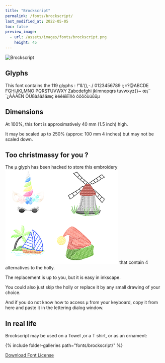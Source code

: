```yaml
---
title: "Brockscript"
permalink: /fonts/brockscript/
last_modified_at: 2022-05-05
toc: false
preview_image:
  - url: /assets/images/fonts/brockscript.png
    height: 45
---
```

![Brockscript](/assets/images/fonts/brockscript.png)

## Glyphs

This font contains the 119	glyphs :
!"&'(),-./
0123456789
:;=?@ABCDE
FGHIJKLMNO
PQRSTUVWXY
Zabcdefghi
jklmnopqrs
tuvwxyz{}~
œ¡¨´¿ÀÁÄÈÑ
ÖÜßàáâãäæç
èéêëìíîïñò
óôõöùúûüµ

## Dimensions

At 100%, this font  is  approximatively 40 mm (1.5  inch) high.

It may be  scaled up to 250% (approx:  100 mm 4 inches)  but may not be scaled down.

## Too  christmassy for you ?
The µ  glyph has been hacked to store this embroidery ![Brockscript](/assets/images/fonts/brockscriptmu.png)
that contain 4 alternatives to the holly. 

The replacement is up to you, but it is easy in inkscape.

You could also just skip the holly or replace it by any small drawing of your choice.

And if you do not know how to access µ from your keyboard,  copy it from here and paste it in the lettering  dialog window.



## In real life

Brockscript may be used on a Towel ,or a  T shirt, or as an ornament:

{% include folder-galleries path="fonts/brockscript/" %}


[Download Font License](https://github.com/inkstitch/inkstitch/tree/main/fonts/Brockscript/LICENSE)
